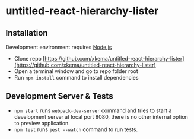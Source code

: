 # untitled-react-hierarchy-lister

## Installation

Development environment requires [Node.js](https://nodejs.org)

- Clone repo [https://github.com/xkema/untitled-react-hierarchy-lister](https://github.com/xkema/untitled-react-hierarchy-lister)
- Open a terminal window and go to repo folder root
- Run `npm install` command to install dependencies

## Development Server & Tests

- `npm start` runs `webpack-dev-server` command and tries to start a development server at local port 8080, there is no other internal option to preview application.
- `npm test` runs `jest --watch` command to run tests.